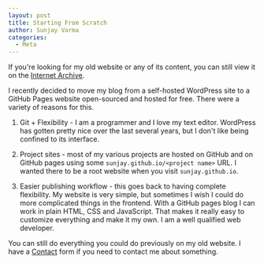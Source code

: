 ```yaml
---
layout: post
title: Starting From Scratch
author: Sunjay Varma
categories:
  - Meta
---
```


If you're looking for my old website or any of its content, you can still view it on the [Internet Archive](http://web.archive.org/web/20160308062849/http://sunjay.ca/).

I recently decided to move my blog from a self-hosted WordPress site to a GitHub Pages website open-sourced and hosted for free. There were a variety of reasons for this.

1. Git + Flexibility - I am a programmer and I love my text editor. WordPress has gotten pretty nice over the last several years, but I don't like being confined to its interface.

2. Project sites - most of my various projects are hosted on GitHub and on GitHub pages using some `sunjay.github.io/<project name>` URL. I wanted there to be a root website when you visit `sunjay.github.io`.

3. Easier publishing workflow - this goes back to having complete flexibility. My website is very simple, but sometimes I wish I could do more complicated things in the frontend. With a GitHub pages blog I can work in plain HTML, CSS and JavaScript. That makes it really easy to customize everything and make it my own. I am a well qualified web developer.

You can still do everything you could do previously on my old website. I have a [Contact](/contact) form if you need to contact me about something.
